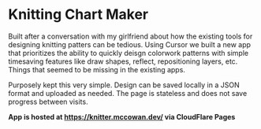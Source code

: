 # Knitting Chart Maker

Built after a conversation with my girlfriend about how the existing tools for designing knitting patters can be tedious. Using Cursor we built a new app that prioritizes the ability to quickly deisgn colorwork patterns with simple timesaving features like draw shapes, reflect, repositioning layers, etc. Things that seemed to be missing in the existing apps. 

Purposely kept this very simple. Design can be saved locally in a JSON format and uploaded as needed. The page is stateless and does not save progress between visits. 

**App is hosted at https://knitter.mccowan.dev/ via CloudFlare Pages**

